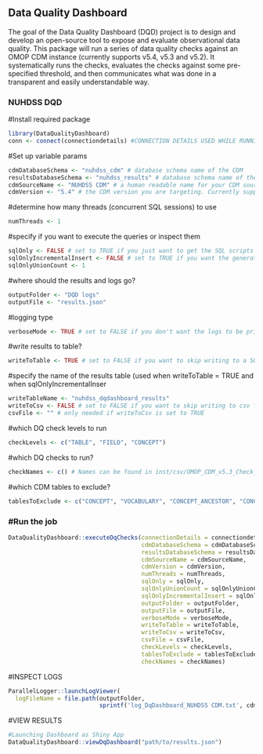 ## Data Quality Dashboard 
The goal of the Data Quality Dashboard (DQD) project is to design and develop an open-source tool to expose and evaluate observational data quality.
This package will run a series of data quality checks against an OMOP CDM instance (currently supports v5.4, v5.3 and v5.2). It systematically runs the checks, evaluates the checks against some pre-specified threshold, 
and then communicates what was done in a transparent and easily understandable way.

### NUHDSS DQD 
#Install required package
````R
library(DataQualityDashboard)
conn <- connect(connectiondetails) #CONNECTION DETAILS USED WHILE RUNNING ACHILLES
````
#Set up variable params
````R
cdmDatabaseSchema <- "nuhdss_cdm" # database schema name of the CDM
resultsDatabaseSchema <- "nuhdss_results" # database schema name of the results 
cdmSourceName <- "NUHDSS CDM" # a human readable name for your CDM source
cdmVersion <- "5.4" # the CDM version you are targeting. Currently supports 5.2, 5.3, and 5.4
````
#determine how many threads (concurrent SQL sessions) to use 
````R
numThreads <- 1 
````
#specify if you want to execute the queries or inspect them 
````R
sqlOnly <- FALSE # set to TRUE if you just want to get the SQL scripts and not actually run the queries
sqlOnlyIncrementalInsert <- FALSE # set to TRUE if you want the generated SQL queries to calculate DQD 
sqlOnlyUnionCount <- 1 
````
#where should the results and logs go?
````R
outputFolder <- "DQD logs"
outputFile <- "results.json"
````
#logging type 
````R
verboseMode <- TRUE # set to FALSE if you don't want the logs to be printed to the console
````
#write results to table? 
````R
writeToTable <- TRUE # set to FALSE if you want to skip writing to a SQL table in the results schema
````
#specify the name of the results table (used when writeToTable = TRUE and when sqlOnlyIncrementalInser
````R
writeTableName <- "nuhdss_dqdashboard_results"
writeToCsv <- FALSE # set to FALSE if you want to skip writing to csv file
csvFile <- "" # only needed if writeToCsv is set to TRUE
````
#which DQ check levels to run 
````R
checkLevels <- c("TABLE", "FIELD", "CONCEPT")
````
#which DQ checks to run? 
````R
checkNames <- c() # Names can be found in inst/csv/OMOP_CDM_v5.3_Check_Descriptions.csv
````
#which CDM tables to exclude? 
````R
tablesToExclude <- c("CONCEPT", "VOCABULARY", "CONCEPT_ANCESTOR", "CONCEPT_RELATIONSHIP", "CONCEPT_CLASS")
````

### #Run the job 
````R
DataQualityDashboard::executeDqChecks(connectionDetails = connectiondetails,
                                      cdmDatabaseSchema = cdmDatabaseSchema,
                                      resultsDatabaseSchema = resultsDatabaseSchema,
                                      cdmSourceName = cdmSourceName,
                                      cdmVersion = cdmVersion,
                                      numThreads = numThreads,
                                      sqlOnly = sqlOnly,
                                      sqlOnlyUnionCount = sqlOnlyUnionCount,
                                      sqlOnlyIncrementalInsert = sqlOnlyIncrementalInsert,
                                      outputFolder = outputFolder,
                                      outputFile = outputFile,
                                      verboseMode = verboseMode,
                                      writeToTable = writeToTable,
                                      writeToCsv = writeToCsv,
                                      csvFile = csvFile,
                                      checkLevels = checkLevels,
                                      tablesToExclude = tablesToExclude,
                                      checkNames = checkNames)
````
#INSPECT LOGS 
````R
ParallelLogger::launchLogViewer(
  logFileName = file.path(outputFolder,  
                          sprintf('log_DqDashboard_NUHDSS CDM.txt', cdmSourceName)))
````
#VIEW RESULTS
````R
#Launching Dashboard as Shiny App
DataQualityDashboard::viewDqDashboard("path/to/results.json")
````

